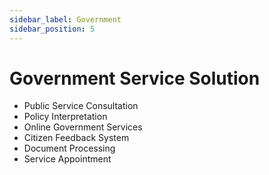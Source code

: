 ```yaml
---
sidebar_label: Government
sidebar_position: 5
---
```


# Government Service Solution

- Public Service Consultation
- Policy Interpretation
- Online Government Services
- Citizen Feedback System
- Document Processing
- Service Appointment 